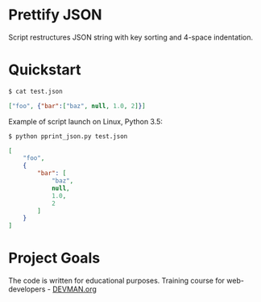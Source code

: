 # Prettify JSON

Script restructures JSON string with key sorting and 4-space indentation.

# Quickstart

```bash
$ cat test.json
```
```json
["foo", {"bar":["baz", null, 1.0, 2]}]
```
Example of script launch on Linux, Python 3.5:
```bash
$ python pprint_json.py test.json
```
```json
[
    "foo",
    {
        "bar": [
            "baz",
            null,
            1.0,
            2
        ]
    }
]

```

# Project Goals

The code is written for educational purposes. Training course for web-developers - [DEVMAN.org](https://devman.org)
